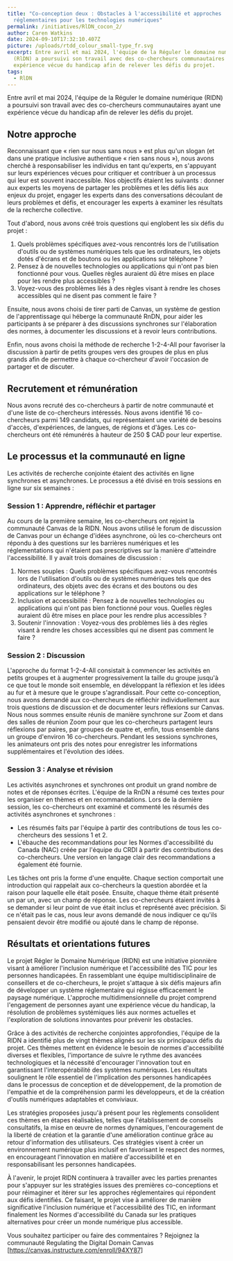 ```yaml
---
title: "Co-conception deux : Obstacles à l'accessibilité et approches
  réglementaires pour les technologies numériques"
permalink: /initiatives/RlDN_cocon_2/
author: Caren Watkins
date: 2024-09-10T17:32:10.407Z
picture: /uploads/rtdd_colour_small-type_fr.svg
excerpt: Entre avril et mai 2024, l'équipe de la Réguler le domaine numérique
  (RlDN) a poursuivi son travail avec des co-chercheurs communautaires ayant une
  expérience vécue du handicap afin de relever les défis du projet.
tags:
  - RlDN
---
```

Entre avril et mai 2024, l'équipe de la Réguler le domaine numérique (RlDN) a poursuivi son travail avec des co-chercheurs communautaires ayant une expérience vécue du handicap afin de relever les défis du projet. 

## Notre approche

Reconnaissant que « rien sur nous sans nous » est plus qu'un slogan (et dans une pratique inclusive authentique « rien sans nous »), nous avons cherché à responsabiliser les individus en tant qu'experts, en s'appuyant sur leurs expériences vécues pour critiquer et contribuer à un processus qui leur est souvent inaccessible. Nos objectifs étaient les suivants : donner aux experts les moyens de partager les problèmes et les défis liés aux enjeux du projet, engager les experts dans des conversations découlant de leurs problèmes et défis, et encourager les experts à examiner les résultats de la recherche collective. 

Tout d'abord, nous avons créé trois questions qui englobent les six défis du projet : 

1. Quels problèmes spécifiques avez-vous rencontrés lors de l'utilisation d'outils ou de systèmes numériques tels que les ordinateurs, les objets dotés d'écrans et de boutons ou les applications sur téléphone ?
2. Pensez à de nouvelles technologies ou applications qui n'ont pas bien fonctionné pour vous. Quelles règles auraient dû être mises en place pour les rendre plus accessibles ?
3. Voyez-vous des problèmes liés à des règles visant à rendre les choses accessibles qui ne disent pas comment le faire ?

Ensuite, nous avons choisi de tirer parti de Canvas, un système de gestion de l'apprentissage qui héberge la communauté RnDN, pour aider les participants à se préparer à des discussions synchrones sur l'élaboration des normes, à documenter les discussions et à revoir leurs contributions.

Enfin, nous avons choisi la méthode de recherche 1-2-4-All pour favoriser la discussion à partir de petits groupes vers des groupes de plus en plus grands afin de permettre à chaque co-chercheur d'avoir l'occasion de partager et de discuter. 

## Recrutement et rémunération

Nous avons recruté des co-chercheurs à partir de notre communauté et d'une liste de co-chercheurs intéressés. Nous avons identifié 16 co-chercheurs parmi 149 candidats, qui représentaient une variété de besoins d'accès, d'expériences, de langues, de régions et d'âges. Les co-chercheurs ont été rémunérés à hauteur de 250 $ CAD pour leur expertise.

## Le processus et la communauté en ligne

Les activités de recherche conjointe étaient des activités en ligne synchrones et asynchrones. Le processus a été divisé en trois sessions en ligne sur six semaines :

### Session 1 : Apprendre, réfléchir et partager

Au cours de la première semaine, les co-chercheurs ont rejoint la communauté Canvas de la RlDN. Nous avons utilisé le forum de discussion de Canvas pour un échange d'idées asynchrone, où les co-chercheurs ont répondu à des questions sur les barrières numériques et les réglementations qui n'étaient pas prescriptives sur la manière d'atteindre l'accessibilité. Il y avait trois domaines de discussion :

1. Normes souples : Quels problèmes spécifiques avez-vous rencontrés lors de l'utilisation d'outils ou de systèmes numériques tels que des ordinateurs, des objets avec des écrans et des boutons ou des applications sur le téléphone ?
2. Inclusion et accessibilité : Pensez à de nouvelles technologies ou applications qui n'ont pas bien fonctionné pour vous. Quelles règles auraient dû être mises en place pour les rendre plus accessibles ?
3. Soutenir l'innovation : Voyez-vous des problèmes liés à des règles visant à rendre les choses accessibles qui ne disent pas comment le faire ?

### Session 2 : Discussion

L'approche du format 1-2-4-All consistait à commencer les activités en petits groupes et à augmenter progressivement la taille du groupe jusqu'à ce que tout le monde soit ensemble, en développant la réflexion et les idées au fur et à mesure que le groupe s'agrandissait. Pour cette co-conception, nous avons demandé aux co-chercheurs de réfléchir individuellement aux trois questions de discussion et de documenter leurs réflexions sur Canvas. Nous nous sommes ensuite réunis de manière synchrone sur Zoom et dans des salles de réunion Zoom pour que les co-chercheurs partagent leurs réflexions par paires, par groupes de quatre et, enfin, tous ensemble dans un groupe d'environ 16 co-chercheurs. Pendant les sessions synchrones, les animateurs ont pris des notes pour enregistrer les informations supplémentaires et l'évolution des idées. 

### Session 3 : Analyse et révision

Les activités asynchrones et synchrones ont produit un grand nombre de notes et de réponses écrites. L'équipe de la RnDN a résumé ces textes pour les organiser en thèmes et en recommandations. Lors de la dernière session, les co-chercheurs ont examiné et commenté les résumés des activités asynchrones et synchrones :

* Les résumés faits par l'équipe à partir des contributions de tous les co-chercheurs des sessions 1 et 2. 
* L'ébauche des recommandations pour les Normes d'accessibilité du Canada (NAC) créée par l'équipe du CRDI à partir des contributions des co-chercheurs. Une version en langage clair des recommandations a également été fournie. 

Les tâches ont pris la forme d'une enquête. Chaque section comportait une introduction qui rappelait aux co-chercheurs la question abordée et la raison pour laquelle elle était posée. Ensuite, chaque thème était présenté un par un, avec un champ de réponse. Les co-chercheurs étaient invités à se demander si leur point de vue était inclus et représenté avec précision. Si ce n'était pas le cas, nous leur avons demandé de nous indiquer ce qu'ils pensaient devoir être modifié ou ajouté dans le champ de réponse.

## Résultats et orientations futures

Le projet Régler le Domaine Numérique (RlDN) est une initiative pionnière visant à améliorer l'inclusion numérique et l'accessibilité des TIC pour les personnes handicapées. En rassemblant une équipe multidisciplinaire de conseillers et de co-chercheurs, le projet s'attaque à six défis majeurs afin de développer un système réglementaire qui régisse efficacement le paysage numérique. L'approche multidimensionnelle du projet comprend l'engagement de personnes ayant une expérience vécue du handicap, la résolution de problèmes systémiques liés aux normes actuelles et l'exploration de solutions innovantes pour prévenir les obstacles.

Grâce à des activités de recherche conjointes approfondies, l'équipe de la RlDN a identifié plus de vingt thèmes alignés sur les six principaux défis du projet. Ces thèmes mettent en évidence le besoin de normes d'accessibilité diverses et flexibles, l'importance de suivre le rythme des avancées technologiques et la nécessité d'encourager l'innovation tout en garantissant l'interopérabilité des systèmes numériques. Les résultats soulignent le rôle essentiel de l'implication des personnes handicapées dans le processus de conception et de développement, de la promotion de l'empathie et de la compréhension parmi les développeurs, et de la création d'outils numériques adaptables et conviviaux.

Les stratégies proposées jusqu'à présent pour les règlements consolident ces thèmes en étapes réalisables, telles que l'établissement de conseils consultatifs, la mise en œuvre de normes dynamiques, l'encouragement de la liberté de création et la garantie d'une amélioration continue grâce au retour d'information des utilisateurs. Ces stratégies visent à créer un environnement numérique plus inclusif en favorisant le respect des normes, en encourageant l'innovation en matière d'accessibilité et en responsabilisant les personnes handicapées.

À l'avenir, le projet RlDN continuera à travailler avec les parties prenantes pour s'appuyer sur les stratégies issues des premières co-conceptions et pour réimaginer et itérer sur les approches réglementaires qui répondent aux défis identifiés. Ce faisant, le projet vise à améliorer de manière significative l'inclusion numérique et l'accessibilité des TIC, en informant finalement les Normes d'accessibilité du Canada sur les pratiques alternatives pour créer un monde numérique plus accessible.

Vous souhaitez participer ou faire des commentaires ? Rejoignez la communauté Regulating the Digital Domain Canvas \[https://canvas.instructure.com/enroll/94XY87]

